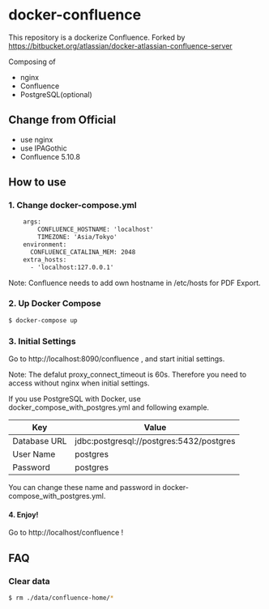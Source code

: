 # docker-confluence

This repository is a dockerize Confluence.
Forked by https://bitbucket.org/atlassian/docker-atlassian-confluence-server

Composing of

* nginx
* Confluence
* PostgreSQL(optional)

## Change from Official

* use nginx
* use IPAGothic
* Confluence 5.10.8

## How to use

### 1. Change docker-compose.yml

```diff
    args:
        CONFLUENCE_HOSTNAME: 'localhost'
        TIMEZONE: 'Asia/Tokyo'
    environment:
      CONFLUENCE_CATALINA_MEM: 2048
    extra_hosts:
      - 'localhost:127.0.0.1'
```

Note: Confluence needs to add own hostname in /etc/hosts for PDF Export.

### 2. Up Docker Compose

```zsh
$ docker-compose up
```

### 3. Initial Settings

Go to http://localhost:8090/confluence , and start initial settings.

Note: The defalut proxy_connect_timeout is 60s. Therefore you need to access without nginx when initial settings.

If you use PostgreSQL with Docker, use docker_compose_with_postgres.yml and following example.

| Key          | Value                                    |
|--------------|------------------------------------------|
| Database URL | jdbc:postgresql://postgres:5432/postgres |
| User Name    | postgres                                 |
| Password     | postgres                                 |

You can change these name and password in docker-compose_with_postgres.yml.

#### 4. Enjoy!

Go to http://localhost/confluence !

## FAQ

### Clear data

```zsh
$ rm ./data/confluence-home/*
```
